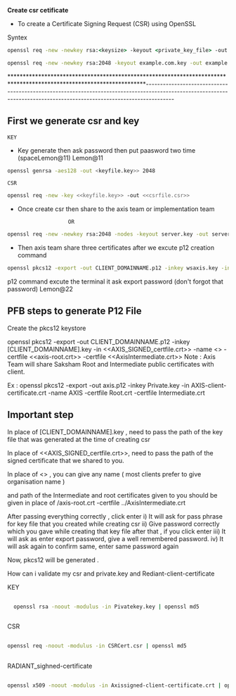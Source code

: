 **Create csr cetificate**

* To create a Certificate Signing Request (CSR) using OpenSSL

Syntex
```cmd
openssl req -new -newkey rsa:<keysize> -keyout <private_key_file> -out <csr_file>
```
```cmd
openssl req -new -newkey rsa:2048 -keyout example.com.key -out example.com.csr
```
********************************************************************************************************************----------------------------------------------------------------------------------------------------------------------------------------------------------------------

First we generate csr and key
---

`KEY`

* Key generate then ask password then put paasword  two time (spaceLemon@11) Lemon@11

```bash 
openssl genrsa -aes128 -out <keyfile.key>> 2048
```
`CSR`

```bash
openssl req -new -key <<keyfile.key>> -out <<csrfile.csr>>
```

* Once create csr then share to the axis team or implementation team

                      OR
                     
```bash
openssl req -new -newkey rsa:2048 -nodes -keyout server.key -out server.csr
```

* Then axis team share three certificates after we excute p12 creation command

```bash
openssl pkcs12 -export -out CLIENT_DOMAINNAME.p12 -inkey wsaxis.key -in <<AXIS_SIGNED_certfile.crt>> -name <<aliasname>> -certfile SakshamAPIClientRootCert.crt -certfile SakshamAPIClientIntermediateCertificate.crt
```

p12 command excute the terminal it ask export password (don't forgot that password) Lemon@22

PFB steps to generate P12 File
-----------------------------------------
Create the pkcs12 keystore

openssl pkcs12 -export -out CLIENT_DOMAINNAME.p12 -inkey [CLIENT_DOMAINNAME].key  -in <<AXIS_SIGNED_certfile.crt>> -name <<aliasname>>    -certfile <<axis-root.crt>> -certfile <<AxisIntermediate.crt>>
Note : Axis Team will share Saksham Root and Intermediate public certificates with client.

Ex : openssl pkcs12 -export -out axis.p12 -inkey Private.key -in  AXIS-client-certificate.crt -name AXIS -certfile Root.crt -certfile Intermediate.crt


 Important step
----------------------

In place of [CLIENT_DOMAINNAME].key , need to pass the path of the key file that was generated at the time of creating csr

In place of <<AXIS_SIGNED_certfile.crt>>, need to pass the path of the signed certificate that we shared to you.

In place of <<aliasname>> , you can give any name ( most clients prefer to give organisation name )

and path of the Intermediate and root certificates given to you should be given in place of /axis-root.crt -certfile ../AxisIntermediate.crt

After passing everything correctly , click enter
i) It will ask for pass phrase for key file that you created while creating csr
ii) Give password correctly which you gave while creating that key file
after that , if you click enter
iii) It will ask as enter export password, give a well remembered password.
iv) It will ask again to confirm same, enter same password again

Now, pkcs12 will be generated .

How can i validate my csr and private.key and Rediant-client-certificate

 KEY
  
```bash
  
  openssl rsa -noout -modulus -in Pivatekey.key | openssl md5
  
```
CSR
  
```bash
  
openssl req -noout -modulus -in CSRCert.csr | openssl md5
  
```
  
RADIANT_sighned-certificate
  
```bash
  
openssl x509 -noout -modulus -in Axissigned-client-certificate.crt | openssl md5
  
```
